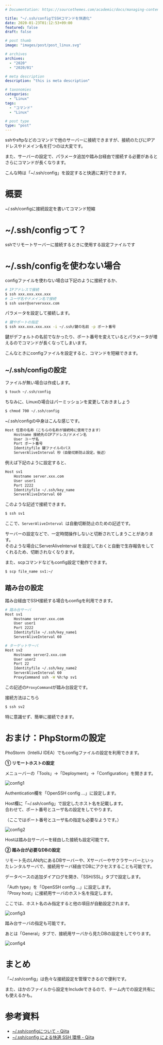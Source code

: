 ```yaml
---
# Documentation: https://sourcethemes.com/academic/docs/managing-content/

title: "~/.ssh/configでSSHコマンドを快適化"
date: 2020-01-23T01:12:53+09:00
featured: false
draft: false

# post thumb
image: "images/post/post_linux.svg"

# archives
archives:
  - "2020"
  - "2020/01"

# meta description
description: "this is meta description"

# taxonomies
categories:
  - "Linux"
tags:
  - "コマンド"
  - "Linux"

# post type
type: "post"
---
```


sshやsftpなどのコマンドで他のサーバーに接続できますが、接続のたびにIPアドレスやドメイン名を打つのは大変です。

また、サーバーの設定で、パラメータ追加や踏み台経由で接続する必要があるとさらにコマンドが長くなります。

こんな時は「~/.ssh/config」を設定すると快適に実行できます。

# 概要

~/.ssh/configに接続設定を書いてコマンド短縮

# ~/.ssh/configって？

sshでリモートサーバーに接続するときに使用する設定ファイルです

# ~/.ssh/configを使わない場合

configファイルを使わない場合は下記のように接続するか、

```bash
# IPアドレスで接続
$ ssh xxx.xxx.xxx.xxx
# ユーザ名やドメイン名で接続
$ ssh user@serverxxxx.com
```

パラメータを設定して接続します。

```bash
# 鍵やポートの指定
$ ssh xxx.xxx.xxx.xxx -i ~/.ssh/鍵の名前 -p ポート番号
```

鍵がデフォルトの名前でなかったり、ポート番号を変えているとパラメータが増えるのでコマンドが長くなってしまいます。

こんなときにconfigファイルを設定すると、コマンドを短縮できます。

## ~/.ssh/configの設定

ファイルが無い場合は作成します。

```bash
$ touch ~/.ssh/config
```

ちなみに、Linuxの場合はパーミッションを変更しておきましょう

```bash
$ chmod 700 ~/.ssh/config
```

~/.ssh/configの中身はこんな感じです。

```bash
Host 任意の名称（こちらの名称が接続時に使用できます）
    Hostname 接続先のIPアドレス/ドメイン名
    User ユーザ名
    Port ポート番号
    Identityfile 鍵ファイルのパス
    ServerAliveInterval 秒（自動切断防止設定。後述）
```

例えば下記のように設定すると、

```bash
Host sv1
    Hostname server.xxx.com
    User user1
    Port 2222
    Identityfile ~/.ssh/key_name
    ServerAliveInterval 60
```

このような記述で接続できます。

```bash
$ ssh sv1
```

ここで、```ServerAliveInterval ```は自動切断防止のための記述です。

サーバーの設定などで、一定時間操作しないと切断されてしまうことがあります。  
そのような場合にServerAliveInterval を設定しておくと自動で生存報告をしてくれるため、切断されなくなります。

また、scpコマンドなどもconfig設定で動作できます。

```bash
$ scp file_name sv1:~/
```

## 踏み台の設定

踏み台経由でSSH接続する場合もconfigを利用できます。

```bash
# 踏み台サーバ
Host sv1
    Hostname server.xxx.com
    User user1
    Port 2222
    Identityfile ~/.ssh/key_name1
    ServerAliveInterval 60

# ターゲットサーバ
Host sv2
    Hostname server2.xxx.com
    User user2
    Port 22
    Identityfile ~/.ssh/key_name2
    ServerAliveInterval 60
    ProxyCommand ssh -W %h:%p sv1

```

この記述の```ProxyCommand```が踏み台設定です。

接続方法はこちら

```bash
$ ssh sv2
```

特に意識せず、簡単に接続できます。

# おまけ：PhpStormの設定

PhoStorm（IntelliJ IDEA）でもconfigファイルの設定を利用できます。

<b>① リモートホストの設定</b>

メニューバーの「Tools」→「Deployment」→「Configuration」を開きます。

![config1](img-01.png)

Authentication欄を「OpenSSH config ...」に設定します。

Host欄に「~/.ssh/config」で設定したホスト名を記載します。  
合わせて、ポート番号とユーザ名の設定をしてやります。

（ここではポート番号とユーザ名の指定も必要なようです。）

![config2](img-02.png)


Hostは踏み台サーバーを経由した接続も設定可能です。

<b>② 踏み台が必要なDBの設定</b>

リモート先のLAN内にあるDBサーバーや、Xサーバーやサクラサーバーといったレンタルサーバで、接続用サーバ経由でDBにアクセスすることも可能です。

データベースの追加ダイアログを開き、「SSH/SSL」タブで設定します。

「Auth type」を「OpenSSH config ...」に設定します。  
「Proxy host」に接続用サーバのホスト名を指定します。

ここでは、ホスト名のみ指定すると他の項目が自動設定されます。

![config3](img-03.png)

踏み台サーバの指定も可能です。

あとは「General」タブで、接続用サーバから見たDBの設定をしてやります。

![config4](img-04.png)


# まとめ

「~/.ssh/config」は色々な接続設定を管理できるので便利です。

また、ほかのファイルから設定をIncludeできるので、チーム内での設定共有にも使えるかも。

# 参考資料

- [~/.ssh/configについて - Qiita](https://qiita.com/passol78/items/2ad123e39efeb1a5286b:title)
- [~/.ssh/config による快適 SSH 環境 - Qiita](https://qiita.com/oohira/items/7deae31469cfbbd740c1:title)


